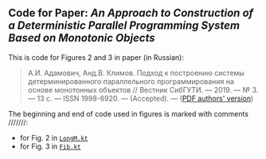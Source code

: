 ## Code for Paper: *An Approach to Construction of a Deterministic Parallel Programming System Based on Monotonic Objects*

This is code for Figures 2 and 3 in paper (in Russian):

>А.И. Адамович, Анд.В. Климов.
Подход к построению системы детерминированного параллельного программирования на основе монотонных объектов
// Вестник СибГУТИ. — 2019. — № 3. — 13 с. — ISSN 1998-6920. — (Accepted). — 
([PDF authors' version](https://pat.keldysh.ru/~anklimov/papers/2019-Adamovich_Klimov--An_Approach_to_Construction_of_a_Deterministic_Parallel_Programming_System--Vestnik_SibGUTI--submitted-revised.pdf))

The beginning and end of code used in figures is marked with comments ///////:

* for Fig. 2 in [`LongM.kt`](src/LongM.kt)
* for Fig. 3 in [`Fib.kt`](src/Fib.kt)
